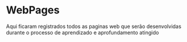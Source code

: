 # WebPages
Aqui ficaram registrados todos as paginas web que serão desenvolvidas durante o processo de aprendizado e aprofundamento atingido 
